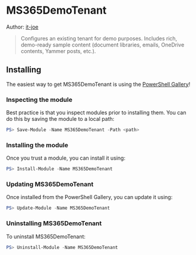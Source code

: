 # MS365DemoTenant
Author: [it-joe](https://github.com/it-joe)

> Configures an existing tenant for demo purposes. Includes rich, demo-ready sample content (document libraries, emails, OneDrive contents, Yammer posts, etc.). 

## Installing

The easiest way to get MS365DemoTenant is using the [PowerShell Gallery](https://powershellgallery.com/packages/MS365DemoTenant/)!

### Inspecting the module

Best practice is that you inspect modules prior to installing them. You can do this by saving the module to a local path:

``` PowerShell
PS> Save-Module -Name MS365DemoTenant -Path <path>
```

### Installing the module

Once you trust a module, you can install it using:

``` PowerShell
PS> Install-Module -Name MS365DemoTenant
```

### Updating MS365DemoTenant

Once installed from the PowerShell Gallery, you can update it using:

``` PowerShell
PS> Update-Module -Name MS365DemoTenant
```

### Uninstalling MS365DemoTenant

To uninstall MS365DemoTenant:

``` PowerShell
PS> Uninstall-Module -Name MS365DemoTenant
```

